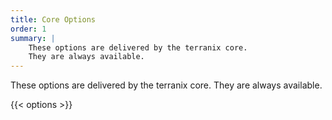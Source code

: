 ```yaml
---
title: Core Options
order: 1
summary: |
    These options are delivered by the terranix core.
    They are always available.
---
```


These options are delivered by the terranix core.
They are always available.

{{< options >}}